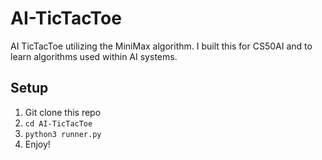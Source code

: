 # AI-TicTacToe
AI TicTacToe utilizing the MiniMax algorithm. I built this for CS50AI and to learn algorithms used within AI systems.

## Setup
1. Git clone this repo
2. `cd AI-TicTacToe`
3. `python3 runner.py`
4. Enjoy!
